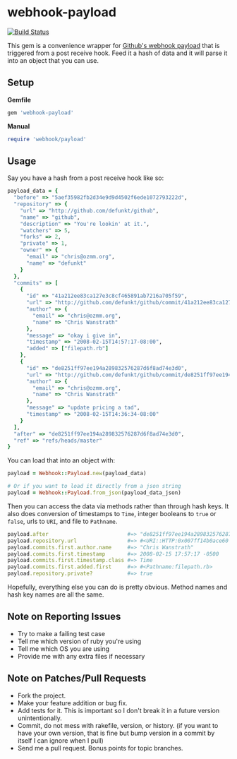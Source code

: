 # webhook-payload

[![Build Status](http://travis-ci.org/blatyo/webhook-payload.png)](http://travis-ci.org/blatyo/webhook-payload)

This gem is a convenience wrapper for [Github's webhook payload](https://help.github.com/articles/post-receive-hooks) that is triggered from a post receive hook. Feed it a hash of data and it will parse it into an object that you can use.

## Setup

**Gemfile**
``` ruby
gem 'webhook-payload'
```

**Manual**
``` ruby
require 'webhook/payload'
```

## Usage

Say you have a hash from a post receive hook like so:

``` ruby
payload_data = {
  "before" => "5aef35982fb2d34e9d9d4502f6ede1072793222d",
  "repository" => {
    "url" => "http://github.com/defunkt/github",
    "name" => "github",
    "description" => "You're lookin' at it.",
    "watchers" => 5,
    "forks" => 2,
    "private" => 1,
    "owner" => {
      "email" => "chris@ozmm.org",
      "name" => "defunkt"
    }
  },
  "commits" => [
    {
      "id" => "41a212ee83ca127e3c8cf465891ab7216a705f59",
      "url" => "http://github.com/defunkt/github/commit/41a212ee83ca127e3c8cf465891ab7216a705f59",
      "author" => {
        "email" => "chris@ozmm.org",
        "name" => "Chris Wanstrath"
      },
      "message" => "okay i give in",
      "timestamp" => "2008-02-15T14:57:17-08:00",
      "added" => ["filepath.rb"]
    },
    {
      "id" => "de8251ff97ee194a289832576287d6f8ad74e3d0",
      "url" => "http://github.com/defunkt/github/commit/de8251ff97ee194a289832576287d6f8ad74e3d0",
      "author" => {
        "email" => "chris@ozmm.org",
        "name" => "Chris Wanstrath"
      },
      "message" => "update pricing a tad",
      "timestamp" => "2008-02-15T14:36:34-08:00"
    }
  ],
  "after" => "de8251ff97ee194a289832576287d6f8ad74e3d0",
  "ref" => "refs/heads/master"
}
```

You can load that into an object with:

``` ruby
payload = Webhook::Payload.new(payload_data)

# Or if you want to load it directly from a json string
payload = Webhook::Payload.from_json(payload_data_json)
```

Then you can access the data via methods rather than through hash keys. It also does conversion of timestamps to `Time`, integer booleans to `true` or `false`, urls to `URI`, and file to `Pathname`.

``` ruby
payload.after                         #=> "de8251ff97ee194a289832576287d6f8ad74e3d0"
payload.repository.url                #=> #<URI::HTTP:0x007ff14b0ace60 URL:http://github.com/defunkt/github>
payload.commits.first.author.name     #=> "Chris Wanstrath"
payload.commits.first.timestamp       #=> 2008-02-15 17:57:17 -0500
payload.commits.first.timestamp.class #=> Time
payload.commits.first.added.first     #=> #<Pathname:filepath.rb>
payload.repository.private?           #=> true
```

Hopefully, everything else you can do is pretty obvious. Method names and hash key names are all the same.

## Note on Reporting Issues

* Try to make a failing test case
* Tell me which version of ruby you're using
* Tell me which OS you are using
* Provide me with any extra files if necessary

## Note on Patches/Pull Requests
* Fork the project.
* Make your feature addition or bug fix.
* Add tests for it. This is important so I don't break it in a future version unintentionally.
* Commit, do not mess with rakefile, version, or history. (if you want to have your own version, that is fine but bump version in a commit by itself I can ignore when I pull)
* Send me a pull request. Bonus points for topic branches.